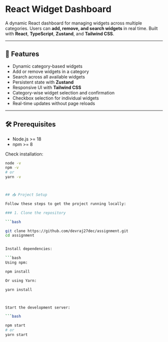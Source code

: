 # React Widget Dashboard

A dynamic React dashboard for managing widgets across multiple categories. Users can **add, remove, and search widgets** in real time. Built with **React**, **TypeScript**, **Zustand**, and **Tailwind CSS**.

---

## 🚀 Features

- Dynamic category-based widgets  
- Add or remove widgets in a category  
- Search across all available widgets  
- Persistent state with **Zustand**  
- Responsive UI with **Tailwind CSS**  
- Category-wise widget selection and confirmation  
- Checkbox selection for individual widgets  
- Real-time updates without page reloads  

---

## 🛠️ Prerequisites

- Node.js >= 18  
- npm >= 8 

Check installation:

```bash
node -v
npm -v
# or
yarn -v



## 📥 Project Setup

Follow these steps to get the project running locally:

### 1. Clone the repository

```bash

git clone https://github.com/devraj27dec/assignment.git
cd assignment


Install dependencies:

```bash
Using npm:

npm install

Or using Yarn:

yarn install



Start the development server:

```bash

npm start
# or
yarn start